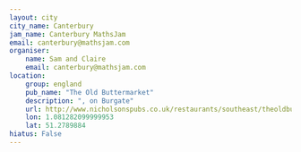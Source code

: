 ```yaml
---
layout: city                                           
city_name: Canterbury                                                               
jam_name: Canterbury MathsJam
email: canterbury@mathsjam.com
organiser:
    name: Sam and Claire
    email: canterbury@mathsjam.com
location:
    group: england
    pub_name: "The Old Buttermarket"
    description: ", on Burgate"
    url: http://www.nicholsonspubs.co.uk/restaurants/southeast/theoldbuttermarketcanterbury/findus
    lon: 1.081282099999953
    lat: 51.2789884
hiatus: False
---
```

